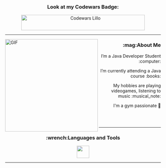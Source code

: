 <div align="center">
  
<h3>Look at my Codewars Badge:</h3>
<p>
<a href="https://www.codewars.com/users/JoeBlillo" target="blank"><img align="center" src="https://www.codewars.com/users/JoeBlillo/badges/large" alt="Codewars Lillo" height="50" width="400" /></a>
</p>
  
</div>
<hr>
<img align="left" alt="GIF" width="300" src="https://i.pinimg.com/originals/e4/26/70/e426702edf874b181aced1e2fa5c6cde.gif" />
<div align="right">
<h3>:mag:About Me</h3>

<p>  I’m a Java Developer Student :computer:</p>
<p>  I’m currently attending a Java course :books:</p>
<p>  My hobbies are playing videogames, listening to music :musical_note:</p>
<p>   I'm a gym passionate 💪</p>
</div>

<br>
<br>
<hr>

<div align="center">

<h3>:wrench:Languages and Tools</h3>


<code><img height="40" src="https://www.vectorlogo.zone/logos/java/java-icon.svg"></code>
</div>
<hr>

<div align="center">
<svg viewBox="-16 -32 880 192" width="880" height="192" xmlns="http://www.w3.org/2000/svg">
</div>
